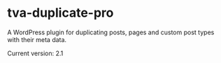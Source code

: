 # tva-duplicate-pro

A WordPress plugin for duplicating posts, pages and custom post types with their meta data.

Current version: 2.1